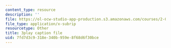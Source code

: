 ```yaml
---
content_type: resource
description: ''
file: https://ol-ocw-studio-app-production.s3.amazonaws.com/courses/2-003sc-engineering-dynamics-fall-2011/7fd7d3c9318e340b959e8f68d6f30bce_OxcCPTc_bXw.srt
file_type: application/x-subrip
resourcetype: Other
title: 3play caption file
uid: 7fd7d3c9-318e-340b-959e-8f68d6f30bce
---
```

